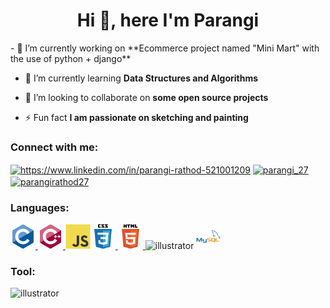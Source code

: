 <h1 align="center">Hi 👋, here I'm Parangi</h1>
- 🔭 I’m currently working on **Ecommerce project named "Mini Mart" with the use of python + django**

- 🌱 I’m currently learning **Data Structures and Algorithms**

- 👯 I’m looking to collaborate on **some open source projects**

- ⚡ Fun fact **I am passionate on sketching and painting**

<h3 align="left">Connect with me:</h3>
<p align="left">
<a href="https://linkedin.com/in/https://www.linkedin.com/in/parangi-rathod-521001209" target="blank"><img align="center" src="https://raw.githubusercontent.com/rahuldkjain/github-profile-readme-generator/master/src/images/icons/Social/linked-in-alt.svg" alt="https://www.linkedin.com/in/parangi-rathod-521001209" height="30" width="40" /></a>
<a href="https://www.codechef.com/users/parangi_27" target="blank"><img align="center" src="https://cdn.jsdelivr.net/npm/simple-icons@3.1.0/icons/codechef.svg" alt="parangi_27" height="30" width="40" /></a>
<a href="https://www.hackerrank.com/parangirathod27" target="blank"><img align="center" src="https://raw.githubusercontent.com/rahuldkjain/github-profile-readme-generator/master/src/images/icons/Social/hackerrank.svg" alt="parangirathod27" height="30" width="40" /></a>
</p>

<h3 align="left">Languages:</h3>
<p align="left"> <a href="https://www.cprogramming.com/" target="_blank" rel="noreferrer"> <img src="https://raw.githubusercontent.com/devicons/devicon/master/icons/c/c-original.svg" alt="c" width="40" height="40"/> </a> <a href="https://www.w3schools.com/cpp/" target="_blank" rel="noreferrer"> <img src="https://raw.githubusercontent.com/devicons/devicon/master/icons/cplusplus/cplusplus-original.svg" alt="cplusplus" width="40" height="40"/> </a> <a href="https://www.w3schools.com/css/" target="_blank" rel="noreferrer"> <img src="https://raw.githubusercontent.com/devicons/devicon/master/icons/javascript/javascript-original.svg" alt="javascript" width="40" height="40"/><img src="https://raw.githubusercontent.com/devicons/devicon/master/icons/css3/css3-original-wordmark.svg" alt="css3" width="40" height="40"/> </a> <a href="https://www.w3.org/html/" target="_blank" rel="noreferrer"> <img src="https://raw.githubusercontent.com/devicons/devicon/master/icons/html5/html5-original-wordmark.svg" alt="html5" width="40" height="40"/> </a> <img src="https://www.vectorlogo.zone/logos/adobe_illustrator/adobe_illustrator-icon.svg" alt="illustrator" width="40" height="40"/> </a> <a href="https://developer.mozilla.org/en-US/docs/Web/JavaScript" target="_blank" rel="noreferrer"> </a> <a href="https://www.mysql.com/" target="_blank" rel="noreferrer"> <img src="https://raw.githubusercontent.com/devicons/devicon/master/icons/mysql/mysql-original-wordmark.svg" alt="mysql" width="40" height="40"/> </a> </p>
<h3 align="left">Tool:</h3>
<img src="https://www.vectorlogo.zone/logos/adobe_illustrator/adobe_illustrator-icon.svg" alt="illustrator" width="40" height="40"/> </a>
